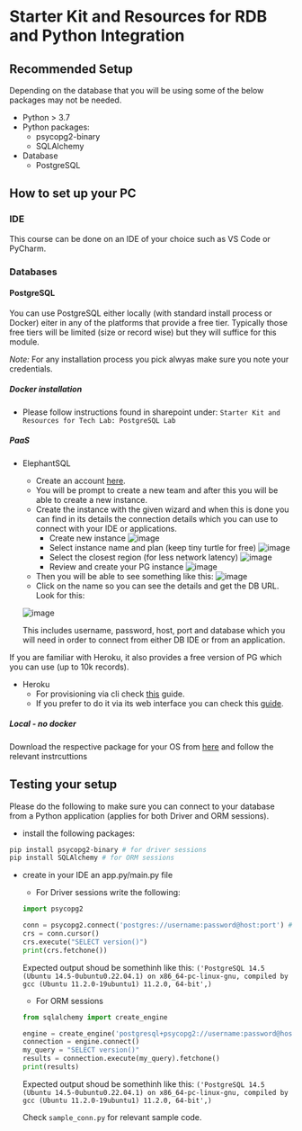 # Starter Kit and Resources for RDB and Python Integration

## Recommended Setup
Depending on the database that you will be using some of the below packages may not be needed.

- Python > 3.7
- Python packages: 
  - psycopg2-binary 
  - SQLAlchemy
- Database
  - PostgreSQL
  
## How to set up your PC

### IDE
This course can be done on an IDE of your choice such as VS Code or PyCharm.

### Databases
#### PostgreSQL

You can use PostgreSQL either locally (with standard install process or Docker) eiter in any of the platforms that provide a free tier. Typically those 
free tiers will be limited (size or record wise) but they will suffice for this module. 

*Note:* For any installation process you pick alwyas make sure you note your credentials.

##### Docker installation
- Please follow instructions found in sharepoint under: `Starter Kit and Resources for Tech Lab: PostgreSQL Lab`
##### PaaS

- ElephantSQL
  - Create an account [here](https://www.elephantsql.com/).
  - You will be prompt to create a new team and after this you will be able to create a new instance.
  - Create the instance with the given wizard and when this is done you can find in its details the connection details which you can use to connect with your IDE or applications.
    -  Create new instance
    ![image](https://user-images.githubusercontent.com/25746825/200164845-2e812125-99a4-4e0e-85a0-20e140d02785.png)
    -  Select instance name and plan (keep tiny turtle for free)
    ![image](https://user-images.githubusercontent.com/25746825/200164907-c6e48b87-bbc9-4e5c-ad7d-71aa85acf468.png)
    - Select the closest region (for less network latency)
    ![image](https://user-images.githubusercontent.com/25746825/200164936-7f272a84-b947-4783-8940-6b42b6a1d9e0.png)
    - Review and create your PG instance
    ![image](https://user-images.githubusercontent.com/25746825/200164959-5cbdb4a5-fcfe-4b43-91ef-1c07a58f7c70.png) 
  - Then you will be able to see something like this:
  ![image](https://user-images.githubusercontent.com/25746825/200164985-a659fd25-b6b9-4936-8680-597be04d1447.png)
  - Click on the name so you can see the details and get the DB URL. Look for this:
  
  ![image](https://user-images.githubusercontent.com/25746825/200165029-980dc9ed-a769-422a-8c4c-e18c9bd65988.png)
  
  This includes username, password, host, port and database which you will need in order to connect from either DB IDE or from an application. 



If you are familiar with Heroku, it also provides a free version of PG which you can use (up to 10k records).

- Heroku
  - For provisioning via cli check [this](https://devcenter.heroku.com/articles/heroku-postgresql#provisioning-heroku-postgres) guide.
  - If you prefer to do it via its web interface you can check this [guide](https://dev.to/prisma/how-to-setup-a-free-postgresql-database-on-heroku-1dc1).

##### Local - no docker

Download the respective package for your OS from [here](https://www.enterprisedb.com/downloads/postgres-postgresql-downloads) and follow the relevant instrcuttions

## Testing your setup

Please do the following to make sure you can connect to your database from a Python application (applies for both Driver and ORM sessions).

- install the following packages:
```bash
pip install psycopg2-binary # for driver sessions
pip install SQLAlchemy # for ORM sessions
```
- create in your IDE an app.py/main.py file
  - For Driver sessions write the following:
  ```python
  import psycopg2
  
  conn = psycopg2.connect('postgres://username:password@host:port') # if you need to add database then username:password@host:port/db where db is the db name
  crs = conn.cursor()
  crs.execute("SELECT version()")
  print(crs.fetchone())
  ```
  Expected output shoud be somethinh like this: `('PostgreSQL 14.5 (Ubuntu 14.5-0ubuntu0.22.04.1) on x86_64-pc-linux-gnu, compiled by gcc (Ubuntu 11.2.0-19ubuntu1) 11.2.0, 64-bit',)`
  - For ORM sessions

  ```python
  from sqlalchemy import create_engine

  engine = create_engine('postgresql+psycopg2://username:password@host:port') # if you need to add database then username:password@host:port/db where db is the db name
  connection = engine.connect()
  my_query = "SELECT version()"
  results = connection.execute(my_query).fetchone()
  print(results)
  ```
  Expected output shoud be somethinh like this: `('PostgreSQL 14.5 (Ubuntu 14.5-0ubuntu0.22.04.1) on x86_64-pc-linux-gnu, compiled by gcc (Ubuntu 11.2.0-19ubuntu1) 11.2.0, 64-bit',)`
  
  Check `sample_conn.py` for relevant sample code.

